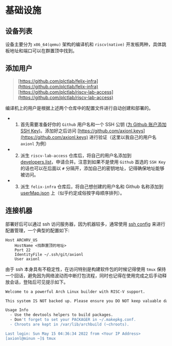 # 基础设施

## 设备列表

设备主要分为 `x86_64(qemu)` 架构的编译机和 `riscv(native)` 开发板两种，具体跳板地址和端口可以在群置顶中找到。

## 添加用户

> [https://github.com/plctlab/felix-infra](https://github.com/plctlab/felix-infra) <br/>
> [https://github.com/plctlab/riscv-lab-access](https://github.com/plctlab/riscv-lab-access)

编译机上的用户是根据上述两个仓库中的配置文件进行自动创建和部署的。

- 1. 首先需要准备好你的 `Github` 用户名和一个 SSH 公钥 ([为 Github 账户添加 SSH Key](https://docs.github.com/cn/authentication/connecting-to-github-with-ssh/adding-a-new-ssh-key-to-your-github-account))。添加好之后访问 [https://github.com/axionl.keys](https://github.com/axionl.keys) 进行验证（这里以我自己的用户名 `axionl` 为例）
- 2. 派生 `riscv-lab-access` 仓库后，将自己的用户名添加到 [developers.list](https://github.com/plctlab/riscv-lab-access/blob/main/developers.list)，申请合并。注意到如果不是使用 `Github` 首选的 `SSH Key` 的话也可以在后面以 `#` 分隔开，添加自己的密钥地址，记得确保地址能够被访问。
- 3. 派生 `felix-infra` 仓库后，将自己想创建的用户名和 Github 名称添加到 [userMap.json](https://github.com/plctlab/felix-infra/blob/main/userMap.json) 上（似乎约定成俗按字母顺序排列）。

## 连接机器

部署好后可以通过 ssh 访问服务器，因为机器较多，通常使用 [ssh config](https://www.man7.org/linux/man-pages/man5/ssh_config.5.html) 来进行配置管理，一个典型的配置如下:

```config
Host ARCHRV_US
    HostName <找群置顶的地址>
    Port 22
    IdentityFile ~/.ssh/git/axionl
    User axionl
```

由于 ssh 本身具有不稳定性，在访问特别是构建软件包的时候记得使用 `tmux` 保持一个回话，避免因为网络波动而中断打包流程，同时也记得在使用完成之后手动释放会话，登陆后可见提示如下。

```bash
Welcome to a powerful Arch Linux builder with RISC-V support.

This system IS NOT backed up. Please ensure you DO NOT keep valuable data here!

Usage Info
  - Use the devtools helpers to build packages.
  - Don't forget to set your PACKAGER in ~/.makepkg.conf.
  - Chroots are kept in /var/lib/archbuild (~chroots).

Last login: Sun May 15 04:36:34 2022 from <Your IP Address>
[axionl@minun ~]$ tmux
```